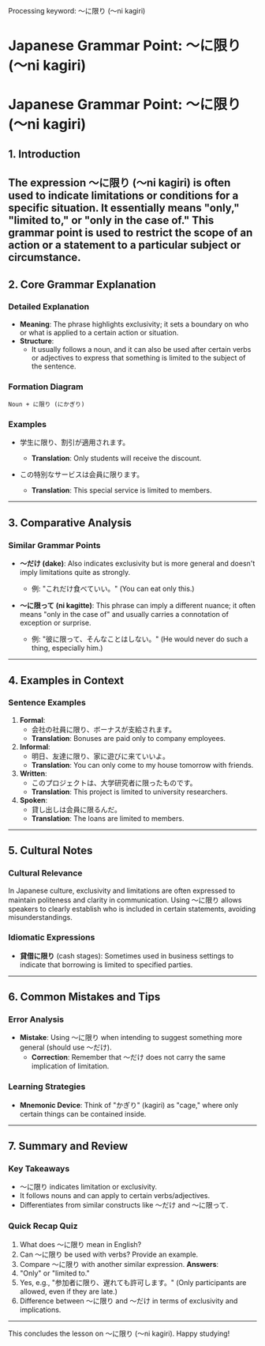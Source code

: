 Processing keyword: ～に限り (〜ni kagiri)
# Japanese Grammar Point: ～に限り (〜ni kagiri)
# Japanese Grammar Point: ～に限り (〜ni kagiri)
## 1. Introduction
The expression ～に限り (〜ni kagiri) is often used to indicate limitations or conditions for a specific situation. It essentially means "only," "limited to," or "only in the case of." This grammar point is used to restrict the scope of an action or a statement to a particular subject or circumstance.
---
## 2. Core Grammar Explanation
### Detailed Explanation 
- **Meaning**: The phrase highlights exclusivity; it sets a boundary on who or what is applied to a certain action or situation.
- **Structure**: 
  - It usually follows a noun, and it can also be used after certain verbs or adjectives to express that something is limited to the subject of the sentence.
  
### Formation Diagram
```
Noun + に限り (にかぎり)
```
### Examples
- 学生に限り、割引が適用されます。
  - **Translation**: Only students will receive the discount.
  
- この特別なサービスは会員に限ります。
  - **Translation**: This special service is limited to members.
---
## 3. Comparative Analysis
### Similar Grammar Points
- **～だけ (dake)**: Also indicates exclusivity but is more general and doesn't imply limitations quite as strongly.
  - 例: "これだけ食べていい。" (You can eat only this.)
  
- **～に限って (ni kagitte)**: This phrase can imply a different nuance; it often means "only in the case of" and usually carries a connotation of exception or surprise.
  - 例: "彼に限って、そんなことはしない。" (He would never do such a thing, especially him.)
---
## 4. Examples in Context
### Sentence Examples
1. **Formal**: 
   - 会社の社員に限り、ボーナスが支給されます。
   - **Translation**: Bonuses are paid only to company employees.
2. **Informal**:
   - 明日、友達に限り、家に遊びに来ていいよ。
   - **Translation**: You can only come to my house tomorrow with friends.
3. **Written**:
   - このプロジェクトは、大学研究者に限ったものです。
   - **Translation**: This project is limited to university researchers.
4. **Spoken**:
   - 貸し出しは会員に限るんだ。
   - **Translation**: The loans are limited to members.
---
## 5. Cultural Notes
### Cultural Relevance
In Japanese culture, exclusivity and limitations are often expressed to maintain politeness and clarity in communication. Using ～に限り allows speakers to clearly establish who is included in certain statements, avoiding misunderstandings.
### Idiomatic Expressions
- **貸借に限り** (cash stages): Sometimes used in business settings to indicate that borrowing is limited to specified parties.
---
## 6. Common Mistakes and Tips
### Error Analysis
- **Mistake**: Using ～に限り when intending to suggest something more general (should use ～だけ).
  - **Correction**: Remember that ～だけ does not carry the same implication of limitation.
### Learning Strategies
- **Mnemonic Device**: Think of "かぎり" (kagiri) as "cage," where only certain things can be contained inside.
---
## 7. Summary and Review
### Key Takeaways
- ～に限り indicates limitation or exclusivity.
- It follows nouns and can apply to certain verbs/adjectives.
- Differentiates from similar constructs like ～だけ and ～に限って.
### Quick Recap Quiz
1. What does ～に限り mean in English?
2. Can ～に限り be used with verbs? Provide an example.
3. Compare ～に限り with another similar expression.
**Answers**:
1. "Only" or "limited to."
2. Yes, e.g., "参加者に限り、遅れても許可します。" (Only participants are allowed, even if they are late.)
3. Difference between ～に限り and ～だけ in terms of exclusivity and implications.
--- 
This concludes the lesson on ～に限り (〜ni kagiri). Happy studying!
